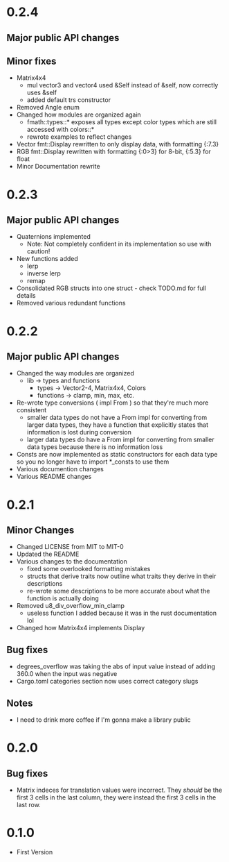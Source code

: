 # 0.2.4
## Major public API changes
## Minor fixes
- Matrix4x4
  - mul vector3 and vector4 used &Self instead of &self, now correctly uses &self
  - added default trs constructor
- Removed Angle enum
- Changed how modules are organized again
  - fmath::types::* exposes all types except color types which are still accessed with colors::*
  - rewrote examples to reflect changes
- Vector fmt::Display rewritten to only display data, with formatting {:7.3}
- RGB fmt::Display rewritten with formatting {:0>3} for 8-bit, {:5.3} for float
- Minor Documentation rewrite

# 0.2.3
## Major public API changes
- Quaternions implemented
  - Note: Not completely confident in its implementation so use with caution!
- New functions added
  - lerp
  - inverse lerp
  - remap
- Consolidated RGB structs into one struct - check TODO.md for full details
- Removed various redundant functions

# 0.2.2
## Major public API changes
- Changed the way modules are organized
  - lib -> types and functions
    - types -> Vector2-4, Matrix4x4, Colors
    - functions -> clamp, min, max, etc.
- Re-wrote type conversions ( impl From ) so that they're much more consistent
  - smaller data types do not have a From impl for converting from larger data types, they have a function that explicitly states that information is lost during conversion
  - larger data types do have a From impl for converting from smaller data types because there is no information loss
- Consts are now implemented as static constructors for each data type so you no longer have to import *_consts to use them
- Various documention changes
- Various README changes

# 0.2.1
## Minor Changes
- Changed LICENSE from MIT to MIT-0
- Updated the README
- Various changes to the documentation
  - fixed some overlooked formatting mistakes
  - structs that derive traits now outline what traits they derive in their descriptions
  - re-wrote some descriptions to be more accurate about what the function is actually doing
- Removed u8_div_overflow_min_clamp
  - useless function I added because it was in the rust documentation lol
- Changed how Matrix4x4 implements Display
## Bug fixes
- degrees_overflow was taking the abs of input value instead of adding 360.0 when the input was negative
- Cargo.toml categories section now uses correct category slugs
## Notes
- I need to drink more coffee if I'm gonna make a library public

# 0.2.0
## Bug fixes
- Matrix indeces for translation values were incorrect. They *should* be the first 3 cells in the last column, they were instead the first 3 cells in the last row.

# 0.1.0
- First Version